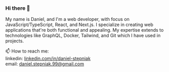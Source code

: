 ### Hi there 👋

My name is Daniel, and I'm a web developer, with focus on JavaScript/TypeScript, React, and Next.js. I specialize in creating web applications that're both functional and appealing. My expertise extends to technologies like GraphQL, Docker, Tailwind, and Git which I have used in projects.

📫 How to reach me: <br/>
  linkedin: [linkedin.com/in/daniel-stępniak](https://www.linkedin.com/in/daniel-st%C4%99pniak/) <br/>
  email: daniel.stepniak.99@gmail.com
<!--
**Daemoneq/Daemoneq** is a ✨ _special_ ✨ repository because its `README.md` (this file) appears on your GitHub profile.

Here are some ideas to get you started:

- 🔭 I’m currently working on ...
- 🌱 I’m currently learning ...
- 👯 I’m looking to collaborate on ...
- 🤔 I’m looking for help with ...
- 💬 Ask me about ...

- 😄 Pronouns: ...
- ⚡ Fun fact: ...
-->
